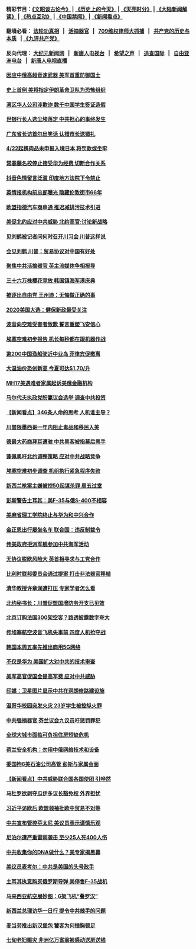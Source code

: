 #### 精彩节目：[《文昭谈古论今》](http://134.209.198.168/wenzhao) | [《历史上的今天》](http://134.209.198.168/today-in-history) | [《天亮时分》](http://134.209.198.168/tianliang) | [《大陆新闻解读》](http://134.209.198.168/ntdtv-comedy) | [《热点互动》](http://134.209.198.168/ntdtv-rdhd)  | [《中国禁闻》](http://134.209.198.168/ntdtv-news) | [《新闻看点》](http://134.209.198.168/news-insight) 

  #### 翻墙必看： [法轮功真相](http://134.209.198.168:10000/videos/truth.html) &nbsp;&nbsp;|&nbsp;&nbsp; [活摘器官](http://134.209.198.168:10000/videos/res/Organs/) &nbsp;&nbsp;|&nbsp;&nbsp; [709维权律师大抓捕](http://134.209.198.168:10000/videos/709/) &nbsp;&nbsp;|&nbsp;&nbsp; [共产党的历史与本质](http://134.209.198.168:10000/videos/ccp.html) &nbsp;&nbsp;| [《九评共产党》](http://134.209.198.168:10000/videos/jiuping/) 

#### 反向代理： [大纪元新闻网](http://134.209.198.168:10080/) &nbsp;&nbsp;|&nbsp;&nbsp; [新唐人电视台](http://134.209.198.168:8000/) &nbsp;&nbsp;|&nbsp;&nbsp; [希望之声](http://134.209.198.168:8200/) &nbsp;&nbsp;|&nbsp;&nbsp; [追查国际](http://134.209.198.168:10010/) &nbsp;&nbsp;|&nbsp;&nbsp; [自由亚洲电台](http://134.209.198.168:9800/) &nbsp;&nbsp;|&nbsp;&nbsp; [新唐人电视直播](http://134.209.198.168/) 

#### [因应中俄高超音速武器 美军首重防御国土](../pages/nsc418/n11167230.md?t=04060937) 

#### [史上首例 美将指定伊朗革命卫队为恐怖组织](../pages/nsc418/n11166521.md?t=04060937) 

#### [湾区华人公司涉欺诈 数千中国学生签证造假](../pages/nsc418/n11166354.md?t=04060937) 

#### [世银行长人选尘埃落定 中共担心的事终发生](../pages/nsc418/n11166186.md?t=04060937) 

#### [广东省长访首尔出笑话 认错市长送错礼](../pages/nsc418/n11166089.md?t=04060937) 

#### [4/22起携肉品未申报入境日本 将罚款或坐牢](../pages/nsc418/n11166034.md?t=04060937) 

#### [常春藤名校停止接受华为经费 切断合作关系](../pages/nsc418/n11165958.md?t=04060937) 

#### [抖音色情留言泛滥 印度地方法院下令禁止](../pages/nsc418/n11165719.md?t=04060937) 

#### [英情报机构前总部曝光 隐藏伦敦街市66年](../pages/nsc418/n11165548.md?t=04060937) 

#### [欧盟指德汽车商串通 推迟减排污技术引进](../pages/nsc418/n11165535.md?t=04060937) 

#### [美促北约应对中共威胁 北约高官:讨论新战略](../pages/nsc418/n11165093.md?t=04060937) 

#### [见刘鹤被记者问何时召开川习会 川普这样说](../pages/nsc418/n11165405.md?t=04060937) 

#### [会见刘鹤 川普：贸易协议对中国有好处](../pages/nsc418/n11165221.md?t=04060937) 

#### [聚焦中共活摘器官 英主流媒体争相报导](../pages/nsc418/n11162842.md?t=04060937) 

#### [三十六万株樱花竞放 韩国镇海军港庆典](../pages/nsc418/n11165241.md?t=04060937) 

#### [被逐出自由党 王州迪：无悔做正确的事](../pages/nsc418/n11164637.md?t=04060937) 

#### [2020美国大选：健保新政最受关注](../pages/nsc418/n11164429.md?t=04060937) 

#### [波音向空难受害者致歉 誓言重塑飞安信心](../pages/nsc418/n11163996.md?t=04060937) 

#### [埃塞空难初步报告 机长每秒都在跟机器作战](../pages/nsc418/n11163888.md?t=04060937) 

#### [逾200中国渔船驶近中业岛 菲律宾促撤离](../pages/nsc418/n11163887.md?t=04060937) 

#### [大温油价恐创新高 今夏可达$1.70/升](../pages/nsc418/n11163929.md?t=04060937) 

#### [MH17美遇难者家属起诉美俄金融机构](../pages/nsc418/n11163426.md?t=04060937) 

#### [马尔代夫执政党盼赢议会选举 调查中共投资](../pages/nsc418/n11163495.md?t=04060937) 

#### [【新闻看点】346条人命的思考 人机谁主导？](../pages/nsc418/n11163359.md?t=04060937) 

#### [川普限墨西哥一年内阻止毒品和移民入美](../pages/nsc418/n11163270.md?t=04060937) 

#### [德最大药商拜耳遭骇 中共黑客被指幕后黑手](../pages/nsc418/n11163152.md?t=04060937) 

#### [蓬佩奥吁北约调整策略 应对中共战略竞争](../pages/nsc418/n11163003.md?t=04060937) 

#### [埃塞空难初步调查 机组执行紧急程序失败](../pages/nsc418/n11162951.md?t=04060937) 

#### [新西兰枪案主嫌被控50起谋杀罪 周五过堂](../pages/nsc418/n11162848.md?t=04060937) 

#### [彭斯警告土耳其：美F-35与俄S-400不相容](../pages/nsc418/n11162501.md?t=04060937) 

#### [美麻省理工学院终止与华为和中兴合作](../pages/nsc418/n11162286.md?t=04060937) 

#### [金正恩出行屡坐名车 联合国：违反制裁令](../pages/nsc418/n11162295.md?t=04060937) 

#### [传美政府拒派军舰参加中共海军活动](../pages/nsc418/n11161261.md?t=04060937) 

#### [无协议脱欧风险大 英首相寻求与工党合作](../pages/nsc418/n11161344.md?t=04060937) 

#### [比利时联邦委员会通过提案 打击非法器官移植](../pages/nsc418/n11161016.md?t=04060937) 

#### [清华教授许章润遭打压 专家学者怎么看](../pages/nsc418/n11160739.md?t=04060937) 

#### [北约秘书长：川普促盟国增防务开支已见效](../pages/nsc418/n11161038.md?t=04060937) 

#### [北京订购法国300架空客？路透披露数字夸大](../pages/nsc418/n11160798.md?t=04060937) 

#### [传埃塞航空波音飞机失事前 四度人机抢夺战](../pages/nsc418/n11160532.md?t=04060937) 

#### [韩国本周五率先推出商用5G网络](../pages/nsc418/n11160365.md?t=04060937) 

#### [不仅是华为 美国扩大对中共的技术审查](../pages/nsc418/n11159775.md?t=04060937) 

#### [美军高官促国会提高军费 应对中共威胁](../pages/nsc418/n11159692.md?t=04060937) 

#### [印媒：卫星图片显示中共在洞朗修路建设施](../pages/nsc418/n11159415.md?t=04060937) 

#### [温哥华校园突发火灾 23岁学生被控纵火罪](../pages/nsc418/n11159461.md?t=04060937) 

#### [中共强摘器官 芬兰议会九议员吁惩罚罪犯](../pages/nsc418/n11157870.md?t=04060937) 

#### [全球大城市面临可负担住房短缺危机](../pages/nsc418/n11158382.md?t=04060937) 

#### [荷兰安全机构：勿用中俄网络技术和设备](../pages/nsc418/n11158222.md?t=04060937) 

#### [委国拘6美石油公司高管 彭斯与家属会面](../pages/nsc418/n11158306.md?t=04060937) 

#### [【新闻看点】中共威胁联合国各国使团 引哗然](../pages/nsc418/n11158234.md?t=04060937) 

#### [马杜罗欲剥夺瓜伊多议长豁免权 外界担忧](../pages/nsc418/n11158200.md?t=04060937) 

#### [习近平访欧后 欧盟领袖批欧中贸易不对等](../pages/nsc418/n11158191.md?t=04060937) 

#### [中共宣布管控芬太尼 美议员表示谨慎乐观](../pages/nsc418/n11158095.md?t=04060937) 

#### [尼泊尔遭严重雷雨袭击 至少25人死400人伤](../pages/nsc418/n11157617.md?t=04060937) 

#### [中共收集你的DNA做什么？美专家揭黑幕](../pages/nsc418/n11156644.md?t=04060937) 

#### [美议员麦考尔：中共是美国的头号敌手](../pages/nsc418/n11157200.md?t=04060937) 

#### [土耳其执意购买俄罗斯导弹 美停售F-35战机](../pages/nsc418/n11156910.md?t=04060937) 

#### [马来西亚航空展妙图：6架飞机“叠罗汉”](../pages/nsc418/n11157186.md?t=04060937) 

#### [新西兰总理访华一日行 提令中共棘手的问题](../pages/nsc418/n11155447.md?t=04060937) 

#### [麦当劳推出新汉堡包 饕客为何捶胸顿足](../pages/nsc418/n11156172.md?t=04060937) 

#### [七旬老妇赈灾 非洲亿万富翁被感动送房送钱](../pages/nsc418/n11156084.md?t=04060937) 

